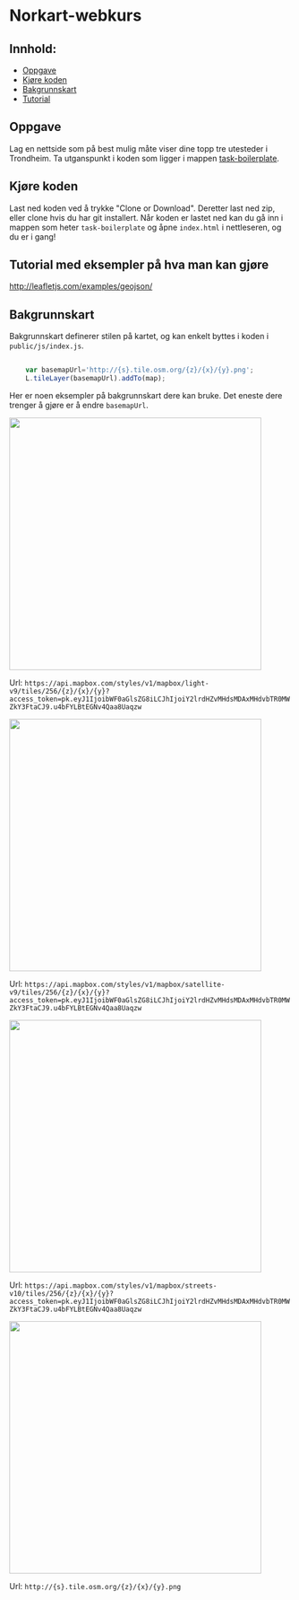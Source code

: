 # Norkart-webkurs


## Innhold:

- [Oppgave](#oppgave)
- [Kjøre koden](#kjøre-koden)
- [Bakgrunnskart](#bakgrunnskart)
- [Tutorial](#tutorial)

## Oppgave
Lag en nettside som på best mulig måte viser dine topp tre utesteder i Trondheim. Ta utganspunkt i koden som ligger i mappen [task-boilerplate](./task-boilerplate).

## Kjøre koden
Last ned koden ved å trykke "Clone or Download". Deretter last ned zip, eller clone hvis du har git installert. Når koden er lastet ned kan du gå inn i mappen som heter `task-boilerplate` og åpne `index.html` i nettleseren, og du er i gang!

## Tutorial med eksempler på hva man kan gjøre <a name="tutorial"> </a>
http://leafletjs.com/examples/geojson/

## Bakgrunnskart

Bakgrunnskart definerer stilen på kartet, og kan enkelt byttes i koden i `public/js/index.js`.

```javascript

    var basemapUrl='http://{s}.tile.osm.org/{z}/{x}/{y}.png';
    L.tileLayer(basemapUrl).addTo(map);

```
Her er noen eksempler på bakgrunnskart dere kan bruke. Det eneste dere trenger å gjøre er å endre `basemapUrl`.


<img src="./img/grey.png" width="450px"/>

Url: `https://api.mapbox.com/styles/v1/mapbox/light-v9/tiles/256/{z}/{x}/{y}?access_token=pk.eyJ1IjoibWF0aGlsZG8iLCJhIjoiY2lrdHZvMHdsMDAxMHdvbTR0MWZkY3FtaCJ9.u4bFYLBtEGNv4Qaa8Uaqzw`

<img src="./img/satellite.png" width="450px"/>

Url: `https://api.mapbox.com/styles/v1/mapbox/satellite-v9/tiles/256/{z}/{x}/{y}?access_token=pk.eyJ1IjoibWF0aGlsZG8iLCJhIjoiY2lrdHZvMHdsMDAxMHdvbTR0MWZkY3FtaCJ9.u4bFYLBtEGNv4Qaa8Uaqzw`


<img src="./img/streets.png" width="450px"/>

Url: `https://api.mapbox.com/styles/v1/mapbox/streets-v10/tiles/256/{z}/{x}/{y}?access_token=pk.eyJ1IjoibWF0aGlsZG8iLCJhIjoiY2lrdHZvMHdsMDAxMHdvbTR0MWZkY3FtaCJ9.u4bFYLBtEGNv4Qaa8Uaqzw`


<img src="./img/osm.png" width="450px"/>

Url: `http://{s}.tile.osm.org/{z}/{x}/{y}.png`